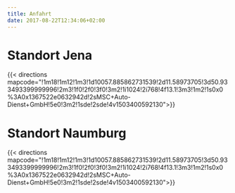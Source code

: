 ```yaml
---
title: Anfahrt
date: 2017-08-22T12:34:06+02:00
---
```


# Standort Jena #
{{< directions mapcode="!1m18!1m12!1m3!1d10057.885862731539!2d11.58973705!3d50.933493399999996!2m3!1f0!2f0!3f0!3m2!1i1024!2i768!4f13.1!3m3!1m2!1s0x0%3A0x1367522e0632942d!2sMSC+Auto-Dienst+GmbH!5e0!3m2!1sde!2sde!4v1503400592130">}}

# Standort Naumburg #
{{< directions mapcode="!1m18!1m12!1m3!1d10057.885862731539!2d11.58973705!3d50.933493399999996!2m3!1f0!2f0!3f0!3m2!1i1024!2i768!4f13.1!3m3!1m2!1s0x0%3A0x1367522e0632942d!2sMSC+Auto-Dienst+GmbH!5e0!3m2!1sde!2sde!4v1503400592130">}}
